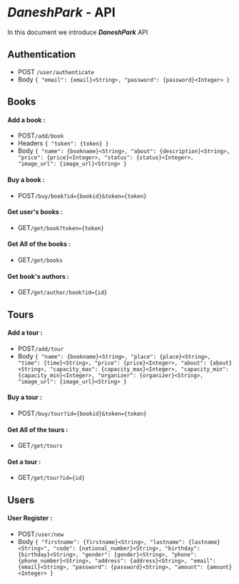 # *DaneshPark* - API
 
In this document we introduce ***DaneshPark*** API

## Authentication
- POST `/user/authenticate`
- Body `{
  "email": {email}<String>,
  "password": {password}<Integer>
}`

##  Books

#### Add a book : 
- POST`/add/book`
- Headers `{
  "token": {token}
}`
- Body `{
  "name": {bookname}<String>,
  "about": {description}<String>,
  "price": {price}<Integer>,
  "status": {status}<Integer>,
  "image_url": {image_url}<String>
}`

#### Buy a book : 
- POST`/buy/book?id={bookid}&token={token}`

#### Get user's books : 
- GET`/get/book?token={token}`

#### Get All of the books : 
- GET`/get/books`

#### Get book's authors :
- GET`/get/author/book?id={id}`

##  Tours

#### Add a tour : 
- POST`/add/tour`
- Body `{
  "name": {bookname}<String>,
  "place": {place}<String>,
  "time": {time}<String>,
  "price": {price}<Integer>,
  "about": {about}<String>,
  "capacity_max": {capacity_max}<Integer>,
  "capacity_min": {capacity_min}<Integer>,
  "organizer": {organizer}<String>,
  "image_url": {image_url}<String>
}`

#### Buy a tour : 
- POST`/buy/tour?id={bookid}&token={token}`

#### Get All of the tours : 
- GET`/get/tours`

#### Get a tour :
- GET`/get/tour?id={id}`


## Users

#### User Register :
- POST`/user/new`
- Body `{
  "firstname": {firstname}<String>,
  "lastname": {lastname}<String>",
  "code": {national_number}<String>,
  "birthday": {birthday}<String>,
  "gender": {gender}<String>,
  "phone": {phone_number}<String>,
  "address": {address}<String>,
  "email": {email}<String>,
  "password": {password}<String>,
  "amount": {amount}<Integer>
}`
